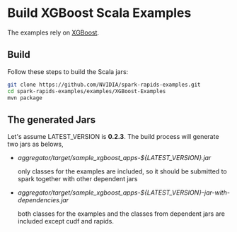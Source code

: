 # Build XGBoost Scala Examples

The examples rely on [XGBoost](https://github.com/dmlc/xgboost).

## Build

Follow these steps to build the Scala jars:

``` bash
git clone https://github.com/NVIDIA/spark-rapids-examples.git
cd spark-rapids-examples/examples/XGBoost-Examples
mvn package
```

## The generated Jars

Let's assume LATEST_VERSION is **0.2.3**. The build process will generate two jars as belows,

+ *aggregator/target/sample_xgboost_apps-${LATEST_VERSION}.jar*
  
  only classes for the examples are included, so it should be submitted to spark together with other dependent jars

+ *aggregator/target/sample_xgboost_apps-${LATEST_VERSION}-jar-with-dependencies.jar*
  
  both classes for the examples and the classes from dependent jars are included except cudf and rapids.

